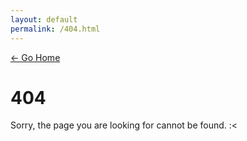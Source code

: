 ```yaml
---
layout: default
permalink: /404.html
---
```


<a href="/">← Go Home</a>

# 404

Sorry, the page you are looking for cannot be found. :<

<script>
    document.getElementsByTagName('body')[0].classList.add('glitch');
</script>
